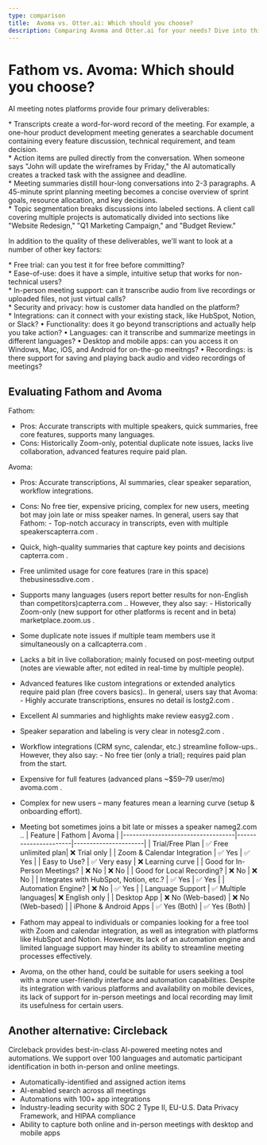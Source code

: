 ```yaml
---
type: comparison
title:  Avoma vs. Otter.ai: Which should you choose?
description: Comparing Avoma and Otter.ai for your needs? Dive into this article to evaluate both tools and discover an alternative, Circleback.
---
```


# Fathom vs. Avoma: Which should you choose?
AI meeting notes platforms provide four primary deliverables:  
  
* Transcripts create a word-for-word record of the meeting. For example, a one-hour product development meeting generates a searchable document containing every feature discussion, technical requirement, and team decision.  
* Action items are pulled directly from the conversation. When someone says "John will update the wireframes by Friday," the AI automatically creates a tracked task with the assignee and deadline.  
* Meeting summaries distill hour-long conversations into 2-3 paragraphs. A 45-minute sprint planning meeting becomes a concise overview of sprint goals, resource allocation, and key decisions.  
* Topic segmentation breaks discussions into labeled sections. A client call covering multiple projects is automatically divided into sections like "Website Redesign," "Q1 Marketing Campaign," and "Budget Review."  
  
In addition to the quality of these deliverables, we'll want to look at a number of other key factors:  
  
* Free trial: can you test it for free before committing?  
* Ease-of-use: does it have a simple, intuitive setup that works for non-technical users?  
* In-person meeting support: can it transcribe audio from live recordings or uploaded files, not just virtual calls?  
* Security and privacy: how is customer data handled on the platform?  
* Integrations: can it connect with your existing stack, like HubSpot, Notion, or Slack?
• Functionality: does it go beyond transcriptions and actually help you take action?
• Languages: can it transcribe and summarize meetings in different languages?
• Desktop and mobile apps: can you access it on Windows, Mac, iOS, and Android for on-the-go meeitngs?
• Recordings: is there support for saving and playing back audio and video recordings of meetings?
## Evaluating Fathom and Avoma
Fathom:
- Pros: Accurate transcripts with multiple speakers, quick summaries, free core features, supports many languages.
- Cons: Historically Zoom-only, potential duplicate note issues, lacks live collaboration, advanced features require paid plan.

Avoma:
- Pros: Accurate transcriptions, AI summaries, clear speaker separation, workflow integrations.
- Cons: No free tier, expensive pricing, complex for new users, meeting bot may join late or miss speaker names.
In general, users say that Fathom: - Top-notch accuracy in transcripts, even with multiple speakers​capterra.com
.
- Quick, high-quality summaries that capture key points and decisions​capterra.com
.
- Free unlimited usage for core features (rare in this space)​thebusinessdive.com
.
- Supports many languages (users report better results for non-English than competitors)​capterra.com
.. However, they also say: - Historically Zoom-only (new support for other platforms is recent and in beta)​marketplace.zoom.us
.
- Some duplicate note issues if multiple team members use it simultaneously on a call​capterra.com
.
- Lacks a bit in live collaboration; mainly focused on post-meeting output (notes are viewable after, not edited in real-time by multiple people).
- Advanced features like custom integrations or extended analytics require paid plan (free covers basics)..
In general, users say that Avoma: - Highly accurate transcriptions, ensures no detail is lost​g2.com
.
- Excellent AI summaries and highlights make review easy​g2.com
.
- Speaker separation and labeling is very clear in notes​g2.com
.
- Workflow integrations (CRM sync, calendar, etc.) streamline follow-ups.. However, they also say: - No free tier (only a trial); requires paid plan from the start.
- Expensive for full features (advanced plans ~$59–79 user/mo)​avoma.com
.
- Complex for new users – many features mean a learning curve (setup & onboarding effort).
- Meeting bot sometimes joins a bit late or misses a speaker name​g2.com
..
| Feature                           | Fathom               | Avoma                |
|-----------------------------------|----------------------|----------------------|
| Trial/Free Plan                   | ✅ Free unlimited plan| ❌ Trial only        |
| Zoom & Calendar Integration       | ✅ Yes               | ✅ Yes               |
| Easy to Use?                      | ✅ Very easy         | ❌ Learning curve    |
| Good for In-Person Meetings?      | ❌ No                | ❌ No                |
| Good for Local Recording?         | ❌ No                | ❌ No                |
| Integrates with HubSpot, Notion, etc.? | ✅ Yes           | ✅ Yes               |
| Automation Engine?                | ❌ No                | ✅ Yes               |
| Language Support                  | ✅ Multiple languages| ❌ English only      |
| Desktop App                       | ❌ No (Web-based)    | ❌ No (Web-based)    |
| iPhone & Android Apps             | ✅ Yes (Both)        | ✅ Yes (Both)        |
- Fathom may appeal to individuals or companies looking for a free tool with Zoom and calendar integration, as well as integration with platforms like HubSpot and Notion. However, its lack of an automation engine and limited language support may hinder its ability to streamline meeting processes effectively.

- Avoma, on the other hand, could be suitable for users seeking a tool with a more user-friendly interface and automation capabilities. Despite its integration with various platforms and availability on mobile devices, its lack of support for in-person meetings and local recording may limit its usefulness for certain users.
## Another alternative: Circleback
Circleback provides best-in-class AI-powered meeting notes and automations. We support over 100 languages and automatic participant identification in both in-person and online meetings.  
  
* Automatically-identified and assigned action items  
* AI-enabled search across all meetings  
* Automations with 100+ app integrations  
* Industry-leading security with SOC 2 Type II, EU-U.S. Data Privacy Framework, and HIPAA compliance  
* Ability to capture both online and in-person meetings with desktop and mobile apps  